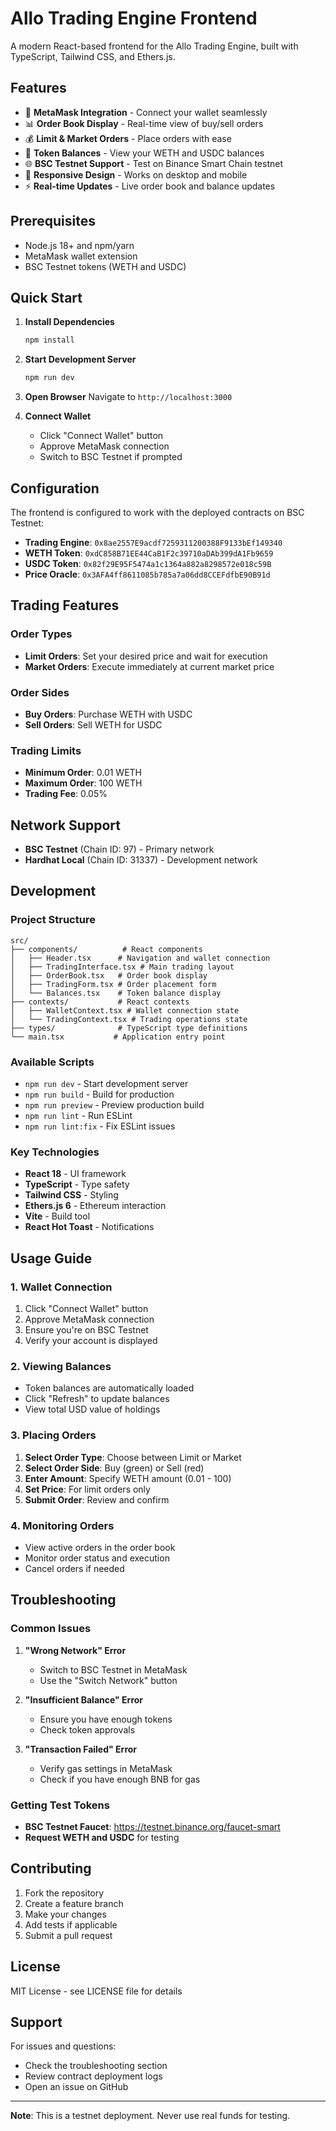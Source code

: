 # Allo Trading Engine Frontend

A modern React-based frontend for the Allo Trading Engine, built with TypeScript, Tailwind CSS, and Ethers.js.

## Features

- 🔗 **MetaMask Integration** - Connect your wallet seamlessly
- 📊 **Order Book Display** - Real-time view of buy/sell orders
- 💰 **Limit & Market Orders** - Place orders with ease
- 💎 **Token Balances** - View your WETH and USDC balances
- 🌐 **BSC Testnet Support** - Test on Binance Smart Chain testnet
- 📱 **Responsive Design** - Works on desktop and mobile
- ⚡ **Real-time Updates** - Live order book and balance updates

## Prerequisites

- Node.js 18+ and npm/yarn
- MetaMask wallet extension
- BSC Testnet tokens (WETH and USDC)

## Quick Start

1. **Install Dependencies**
   ```bash
   npm install
   ```

2. **Start Development Server**
   ```bash
   npm run dev
   ```

3. **Open Browser**
   Navigate to `http://localhost:3000`

4. **Connect Wallet**
   - Click "Connect Wallet" button
   - Approve MetaMask connection
   - Switch to BSC Testnet if prompted

## Configuration

The frontend is configured to work with the deployed contracts on BSC Testnet:

- **Trading Engine**: `0x8ae2557E9acdf7259311200388F9133bEf149340`
- **WETH Token**: `0xdC858B71EE44CaB1F2c39710aDAb399dA1Fb9659`
- **USDC Token**: `0x82f29E95F5474a1c1364a882a8298572e018c59B`
- **Price Oracle**: `0x3AFA4ff8611085b785a7a06dd8CCEFdfbE90B91d`

## Trading Features

### Order Types

- **Limit Orders**: Set your desired price and wait for execution
- **Market Orders**: Execute immediately at current market price

### Order Sides

- **Buy Orders**: Purchase WETH with USDC
- **Sell Orders**: Sell WETH for USDC

### Trading Limits

- **Minimum Order**: 0.01 WETH
- **Maximum Order**: 100 WETH
- **Trading Fee**: 0.05%

## Network Support

- **BSC Testnet** (Chain ID: 97) - Primary network
- **Hardhat Local** (Chain ID: 31337) - Development network

## Development

### Project Structure

```
src/
├── components/          # React components
│   ├── Header.tsx      # Navigation and wallet connection
│   ├── TradingInterface.tsx # Main trading layout
│   ├── OrderBook.tsx   # Order book display
│   ├── TradingForm.tsx # Order placement form
│   └── Balances.tsx    # Token balance display
├── contexts/           # React contexts
│   ├── WalletContext.tsx # Wallet connection state
│   └── TradingContext.tsx # Trading operations state
├── types/              # TypeScript type definitions
└── main.tsx           # Application entry point
```

### Available Scripts

- `npm run dev` - Start development server
- `npm run build` - Build for production
- `npm run preview` - Preview production build
- `npm run lint` - Run ESLint
- `npm run lint:fix` - Fix ESLint issues

### Key Technologies

- **React 18** - UI framework
- **TypeScript** - Type safety
- **Tailwind CSS** - Styling
- **Ethers.js 6** - Ethereum interaction
- **Vite** - Build tool
- **React Hot Toast** - Notifications

## Usage Guide

### 1. Wallet Connection

1. Click "Connect Wallet" button
2. Approve MetaMask connection
3. Ensure you're on BSC Testnet
4. Verify your account is displayed

### 2. Viewing Balances

- Token balances are automatically loaded
- Click "Refresh" to update balances
- View total USD value of holdings

### 3. Placing Orders

1. **Select Order Type**: Choose between Limit or Market
2. **Select Order Side**: Buy (green) or Sell (red)
3. **Enter Amount**: Specify WETH amount (0.01 - 100)
4. **Set Price**: For limit orders only
5. **Submit Order**: Review and confirm

### 4. Monitoring Orders

- View active orders in the order book
- Monitor order status and execution
- Cancel orders if needed

## Troubleshooting

### Common Issues

1. **"Wrong Network" Error**
   - Switch to BSC Testnet in MetaMask
   - Use the "Switch Network" button

2. **"Insufficient Balance" Error**
   - Ensure you have enough tokens
   - Check token approvals

3. **"Transaction Failed" Error**
   - Verify gas settings in MetaMask
   - Check if you have enough BNB for gas

### Getting Test Tokens

- **BSC Testnet Faucet**: https://testnet.binance.org/faucet-smart
- **Request WETH and USDC** for testing

## Contributing

1. Fork the repository
2. Create a feature branch
3. Make your changes
4. Add tests if applicable
5. Submit a pull request

## License

MIT License - see LICENSE file for details

## Support

For issues and questions:
- Check the troubleshooting section
- Review contract deployment logs
- Open an issue on GitHub

---

**Note**: This is a testnet deployment. Never use real funds for testing.

